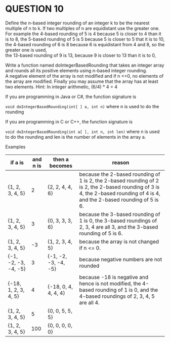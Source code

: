 # QUESTION 10

Define the n-based integer rounding of an integer k to be the nearest multiple of n to k. If two multiples of n are equidistant use the greater one. For example
the 4-based rounding of 5 is 4 because 5 is closer to 4 than it is to 8,
the 5-based rounding of 5 is 5 because 5 is closer to 5 that it is to 10,
the 4-based rounding of 6 is 8 because 6 is equidistant from 4 and 8, so the greater one is used,  
the 13-based rounding of 9 is 13, because 9 is closer to 13 than it is to 0,

Write a function named doIntegerBasedRounding that takes an integer array and rounds all its positive
elements using n-based integer rounding.  
A negative element of the array is not modified and if n <=0, no elements of the array are modified. Finally you may assume that the array has at least two elements.
Hint: In integer arithmetic, (6/4) \* 4 = 4

If you are programming in Java or C#, the function signature is

`void doIntegerBasedRounding(int[ ] a, int n)` where n is used to do the rounding

If you are programming in C or C++, the function signature is

`void doIntegerBasedRounding(int a[ ], int n, int len)` where n is used to do the rounding and len is the number of elements in the array a.

Examples

| if a is              | and n is | then a becomes       | reason                                                                                                                                                                      |
| -------------------- | -------- | -------------------- | --------------------------------------------------------------------------------------------------------------------------------------------------------------------------- |
| {1, 2, 3, 4, 5}      | 2        | {2, 2, 4, 4, 6}      | because the 2-based rounding of 1 is 2, the 2-based rounding of 2 is 2, the 2-based rounding of 3 is 4, the 2-based rounding of 4 is 4, and the 2-based rounding of 5 is 6. |
| {1, 2, 3, 4, 5}      | 3        | {0, 3, 3, 3, 6}      | because the 3-based rounding of 1 is 0, the 3-based roundings of 2, 3, 4 are all 3, and the 3-based rounding of 5 is 6.                                                     |
| {1, 2, 3, 4, 5}      | -3       | {1, 2, 3, 4, 5}      | because the array is not changed if n <= 0.                                                                                                                                 |
| {-1, -2, -3, -4, -5} | 3        | {-1, -2, -3, -4, -5} | because negative numbers are not rounded                                                                                                                                    |
| {-18, 1, 2, 3, 4, 5} | 4        | {-18, 0, 4, 4, 4, 4} | because -18 is negative and hence is not modified, the 4-based rounding of 1 is 0, and the 4-based roundings of 2, 3, 4, 5 are all 4.                                       |
| {1, 2, 3, 4, 5}      | 5        | {0, 0, 5, 5, 5}      |                                                                                                                                                                             |
| {1, 2, 3, 4, 5}      | 100      | {0, 0, 0, 0, 0}      |                                                                                                                                                                             |
